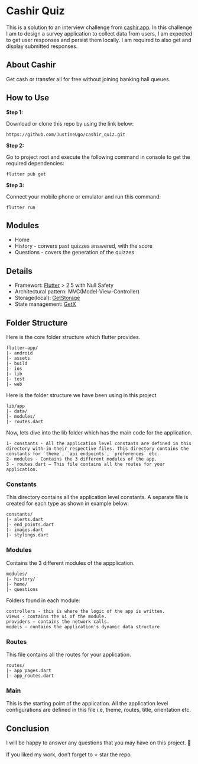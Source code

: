 # Cashir Quiz

This is a solution to an interview challenge from [cashir.app](https://cashir.app/). In this challenge I am to design a survey application to collect data from users, I am expected to get user responses and persist them locally. I am required to also get and display submitted responses.

## About Cashir

Get cash or transfer all for free without joining banking hall queues.

## How to Use 

**Step 1:**

Download or clone this repo by using the link below:

```
https://github.com/JustineUgo/cashir_quiz.git
```

**Step 2:**

Go to project root and execute the following command in console to get the required dependencies: 

```
flutter pub get 
```

**Step 3:**

Connect your mobile phone or emulator and run this command:

```
flutter run
```

## Modules

* Home
* History - convers past quizzes answered, with the score
* Questions - covers the generation of the quizzes

## Details

* Framewort: [Flutter](https://flutter.dev/) > 2.5 with Null Safety
* Architectural pattern: MVC(Model-View-Controller)
* Storage(local): [GetStorage](https://pub.dev/packages/get_storage)
* State management: [GetX](https://github.com/mobxjs/mobx.dart)

## Folder Structure
Here is the core folder structure which flutter provides.

```
flutter-app/
|- android
|- assets
|- build
|- ios
|- lib
|- test
|- web
```

Here is the folder structure we have been using in this project

```
lib/app
|- data/
|- modules/
|- routes.dart
```

Now, lets dive into the lib folder which has the main code for the application.

```
1- constants - All the application level constants are defined in this directory with-in their respective files. This directory contains the constants for `theme`, `api endpoints`, `preferences` etc.
2- modules - Contains the 3 different modules of the app. 
3 - routes.dart — This file contains all the routes for your application.
```

### Constants

This directory contains all the application level constants. A separate file is created for each type as shown in example below:

```
constants/
|- alerts.dart
|- end_points.dart
|- images.dart
|- stylings.dart
```

### Modules

Contains the 3 different modules of the appplication.

```
modules/
|- history/
|- home/
|- questions
```
Folders found in each module:

```
controllers - this is where the logic of the app is written.
views - contains the ui of the module. 
providers — contains the network calls.
models - contains the application's dynamic data structure
```



### Routes

This file contains all the routes for your application.

```
routes/
|- app_pages.dart
|- app_routes.dart
```

### Main

This is the starting point of the application. All the application level configurations are defined in this file i.e, theme, routes, title, orientation etc.



## Conclusion

I will be happy to answer any questions that you may have on this project. 🙂

If you liked my work, don’t forget to ⭐ star the repo.
